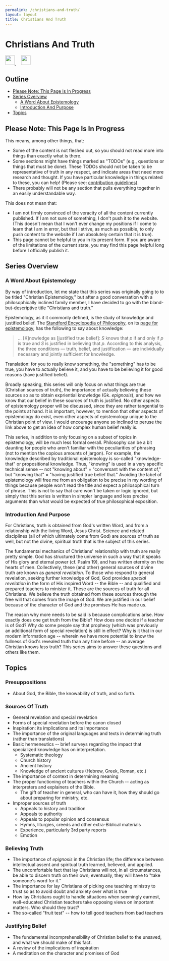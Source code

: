 ```yaml
---
permalink: /christians-and-truth/
layout: layout
title: Christians And Truth
---
```


<div class="center">

   <h1>Christians And Truth</h1>
   
   <a href="https://github.com/StevenTammen/chrya/edit/master/studies/christians-and-truth.md" target="_blank">
     <img src="https://chrya.com/assets/images/GitHub.png" height="30" width="30">
   </a> &nbsp; &nbsp;
   
   <a href="http://prose.io/#StevenTammen/chrya/edit/master/studies/christians-and-truth.md" target="_blank">
     <img src="https://chrya.com/assets/images/Prose.png" height="30" width="30">
   </a>
   
</div>

## Outline

- [Please Note: This Page Is In Progress](#please-note--this-page-is-in-progress)
- [Series Overview](#series-overview)
   - [A Word About Epistemology](#a-word-about-epistemology)
   - [Introduction And Purpose](#introduction-and-purpose)
- [Topics](#topics)

## Please Note: This Page Is In Progress

This means, among other things, that:

- Some of the content is not fleshed out, so you should not read more into things than exactly what is there.
- Some sections might have things marked as "TODOs" (e.g., questions or things that must be done). These TODOs should not be taken to be representative of truth in any respect, and indicate areas that need more research and thought. If you have particular knowledge in things related to these, you can help! (Please see: [contribution guidelines](https://github.com/StevenTammen/chrya#contribution-guidelines)).
- There probably will not be any section that pulls everything together in an easily understandable way.

This does not mean that:

- I am not firmly convinced of the veracity of all the content currently published. If I am not sure of something, I don't push it to the website. (This doesn't mean that I won't ever change my positions if I come to learn that I am in error, but that I strive, as much as possible, to only push content to the website if I am absolutely certain that it is true).
- This page cannot be helpful to you in its present form. If you are aware of the limitations of the current state, you may find this page helpful long before I officially publish it.

## Series Overview

### A Word About Epistemology

By way of introduction, let me state that this series was originally going to to be titled "Christian Epistemology," but after a good conversation with a philosophically inclined family member, I have decided to go with the bland-but-descriptive title "Christians and truth."

Epistemology, as it it commonly defined, is the study of knowledge and justified belief. The [Standford Encyclopedia of Philosophy](https://plato.stanford.edu/index.html), on its [page for epistemology](https://plato.stanford.edu/entries/epistemology/), has the following to say about knowledge:

> ... [K]nowledge as [justified true belief]: *S* knows that *p* if and only if *p* is true and *S* is justified in believing that *p*. According to this analysis, the three conditions — truth, belief, and justification — are individually necessary and jointly sufficient for knowledge.

Translation: for you to really know something, the "something" has to be true, you have to actually believe it, and you have to be believing it for good reasons (have justified belief). 

Broadly speaking, this series will only focus on what things are true (Christian sources of truth), the importance of actually believing these sources so as to obtain expriential knowledge (Gk. *epignosis*), and how we know that our belief in these sources of truth is justified. No other aspects of epistemology proper will be discussed, since they are rather tangential to the points at hand. It is important, however, to mention that other aspects of epistemology do exist, even other aspects of epistemology unique to the Christian point of view. I would encourage anyone so inclined to peruse the link above to get an idea of how complex human belief really is. 

This series, in addition to only focusing on a subset of topics in epistemology, will be much less formal overall. Philosophy can be a bit daunting for people who aren't familiar with the peculiarities of phrasing (not to mention the copious amounts of jargon). For example, the knowledge described by traditional epistemology is so-called "knowledge-that" or propositional knowledge. Thus, "knowing" is used in a very specific technical sense -- not "knowing about" = "conversant with the content of," but "knowing that" = "having justified true belief that." Avoiding the label of epistemology will free me from an obligation to be precise in my wording of things because people won't read the title and expect a philosophical turn of phrase. This is not to say that care won't be taken or logic ignored, but simply that this series is written in simpler language and less precise arguments than what would be expected of true philosophical exposition.

### Introduction And Purpose

For Christians, truth is obtained from God's written Word, and from a relationship with the living Word, Jesus Christ. Science and related disciplines (all of which ultimately come from God) are sources of truth as well, but not the divine, spiritual truth that is the subject of this series.

The fundamental mechanics of Christians' relationship with truth are really pretty simple. God has structured the universe in such a way that it speaks of His glory and eternal power (cf. Psalm 19), and has written eternity on the hearts of men. Collectively, these (and other) general sources of divine truth are known as *general revelation*. To those who respond to general revelation, seeking further knowledge of God, God provides *special revelation* in the form of His inspired Word -- the Bible -- and qualified and prepared teachers to minister it. These are the sources of truth for all Christians. We believe the truth obtained from these sources through the free will that comes from the image of God. We are justified in our belief because of the character of God and the promises He has made us.

The reason why more needs to be said is because complications arise. How exactly does one get truth from the Bible? How does one decide if a teacher is of God? Why do some people say that prophecy (which was previously an additional form of special revelation) is still in effect? Why is it that in our modern information age -- wherein we have more potential to know the fullness of God's revealed truth than any time before -- an average Christian knows *less* truth? This series aims to answer these questions and others like them.

## Topics

### Presuppositions

- About God, the Bible, the knowability of truth, and so forth.

### Sources Of Truth

- General revelation and special revelation
- Forms of special revelation before the canon closed
- Inspiration: its implications and its importance
- The importance of the original languages and texts in determining truth (rather than translations)
- Basic hermeneutics -- brief surveys regarding the impact that specialized knowledge has on interpretation.
   - Systematic theology
   - Church history
   - Ancient history
   - Knowledge of ancient cultures (Hebrew, Greek, Roman, etc.)
- The importance of context in determining meaning
- The proper functioning of teachers within the Church -- acting as interpreters and explainers of the Bible. 
   - The gift of teacher in general, who can have it, how they should go about preparing for ministry, etc.
- Improper sources of truth
   - Appeals to history and tradition
   - Appeals to authority
   - Appeals to popular opinion and consensus
   - Hymns, liturgies, creeds and other extra-Biblical materials
   - Experience, particularly 3rd party reports
   - Emotion
   
### Believing Truth

- The importance of *epignosis* in the Christian life; the difference between intellectual assent and spiritual truth learned, believed, and applied.
- The uncomfortable fact that lay Christians will not, in all circumstances, be able to discern truth on their own; eventually, they will have to "take someone's word for it."
- The importance for lay Christians of picking one teaching ministry to trust so as to avoid doubt and anxiety over what is true
- How lay Christians ought to handle situations when seemingly earnest, well-educated Christian teachers take opposing views on important matters. Who should they trust?
- The so-called "fruit test" -- how to tell good teachers from bad teachers

### Justifying Belief

- The fundamental incomprehensibility of Christian belief to the unsaved, and what we should make of this fact.
- A review of the implications of inspiration
- A meditation on the character and promises of God
